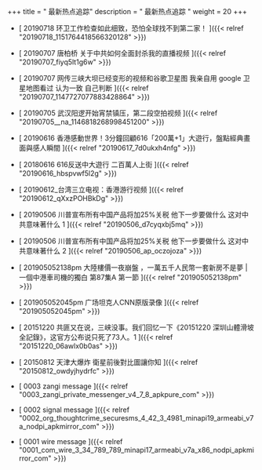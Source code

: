 +++
title = "  最新热点追踪"
description = "  最新热点追踪  "
weight = 20
+++



* [  20190718 环卫工作检查如此细致，恐怕全球找不到第二家！ ]({{< relref "20190718_1151764418566320128" >}})


* [  20190707 唐柏桥 关于中共如何全面封杀我的直播视频  ]({{< relref "20190707_fiyq5lt1g6w" >}})


* [  20190707 网传三峡大坝已经变形的视频和谷歌卫星图 我亲自用 google 卫星地图看过 认为一致 自己判断  ]({{< relref "20190707_1147727077883428864" >}})


* [  20190705 武汉阳逻开始宵禁镇压，第二段空拍视频 ]({{< relref "20190705__na_1146818268998451200" >}})


* [  20190616 香港感動世界！3分鐘回顧616「200萬+1」大遊行，盤點經典畫面與感人瞬間 ]({{< relref "20190617_7d0ukxh4nfg" >}})


* [  20180616 616反送中大遊行 二百萬人上街  ]({{< relref "20190616_hbspvwf5l2g" >}})


* [  20190612_台湾三立电视：香港游行视频  ]({{< relref "20190612_qXxzPOHBkDg" >}})


* [  20190506 川普宣布所有中国产品将加25%关税 他下一步要做什么 这对中共意味著什么 1 ]({{< relref "20190506_d7cyqxbj5mq" >}})


* [  20190506 川普宣布所有中国产品将加25%关税 他下一步要做什么 这对中共意味著什么 2 ]({{< relref "20190506_ap_oczojoza" >}})


* [  201905052138pm  大陸樓價一夜崩盤 ，一萬五千人民幣一套新房不是夢 | 一個中港車司機的獨白 第87集A 第一節 ]({{< relref "201905052138pm" >}})


* [  201905052045pm 广场坦克人CNN原版录像  ]({{< relref "201905052045pm" >}})


* [  20151220 共匪又在说，三峡没事。我们回忆一下《20151220 深圳山體滑坡全記錄》，这官方公布说只死了73人。1 ]({{< relref "20151220_06awlx0b0as" >}})


* [  20150812 天津大爆炸 衛星前後對比圖讓你知  ]({{< relref "20150812_owdyjhydrfc" >}})


* [  0003 zangi message  ]({{< relref "0003_zangi_private_messenger_v4_7_8_apkpure_com" >}})


* [  0002 signal message  ]({{< relref "0002_org_thoughtcrime_securesms_4_42_3_4981_minapi19_armeabi_v7a_nodpi_apkmirror_com" >}})


* [  0001 wire message  ]({{< relref "0001_com_wire_3_34_789_789_minapi17_armeabi_v7a_x86_nodpi_apkmirror_com" >}})

